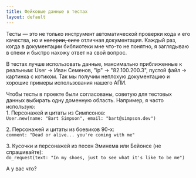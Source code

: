 ```yaml
---
title: Фейковые данные в тестах
layout: default
---
```


Тесты — это не только инструмент автоматической проверки кода и его качества, но и <s>калории, сила</s> отличная документация. Каждый раз, когда в документации библиотеки мне что-то не понятно, я заглядываю в спеки и быстро нахожу ответ на свой вопрос.

В тестах лучше использовать данные, максимально приближенные к реальным: User → Иван Семенов, "ip" → "82.100.200.3", пустой файл → картинка с котиком. Так мы получим неплохую документацию и хорошие примеры использования нашего АПИ.

Чтобы тесты в проекте были согласованы, советую для тестовых данных выбирать одну доменную область. Например, я часто использую:  
1\. Персонажей и цитаты из Симпсонов:  
`User.new(name: "Bart Simpson", email: "bart@simpson.dev")`

2\. Персонажей и цитаты из боевиков 90-х:  
`comment: "Dead or alive... you're coming with me"`

3\. Кусочки и персонажей из песен Эминема или Бейонсе (не спрашивайте):  
`do_request(text: "In my shoes, just to see what it's like to be me")`

А у вас что?
